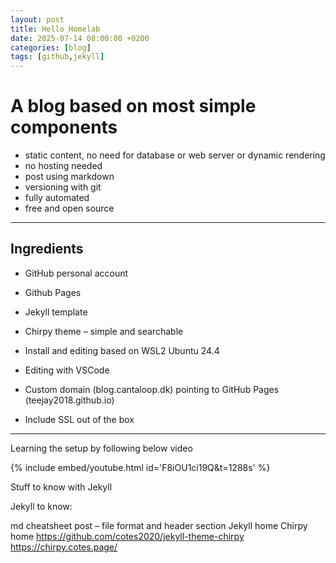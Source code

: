 ```yaml
---
layout: post
title: Hello Homelab
date: 2025-07-14 08:00:00 +0200
categories: [blog]
tags: [github,jekyll]
---
```


# A blog based on most simple components

 - static content, no need for database or web server or dynamic rendering
 - no hosting needed
 - post using markdown
 - versioning with git
 - fully automated
 - free and open source

---
## Ingredients

 - GitHub personal account
 - Github Pages

 - Jekyll template
 - Chirpy theme – simple and searchable

 - Install and editing based on WSL2 Ubuntu 24.4
 - Editing with VSCode

 - Custom domain (blog.cantaloop.dk) pointing to GitHub Pages (teejay2018.github.io)
 - Include SSL out of the box


---
Learning the setup by following below video

{% include embed/youtube.html id='F8iOU1ci19Q&t=1288s' %}

Stuff to know with Jekyll

Jekyll to know:

md cheatsheet
post – file format and header section
Jekyll home
Chirpy home
https://github.com/cotes2020/jekyll-theme-chirpy
https://chirpy.cotes.page/

